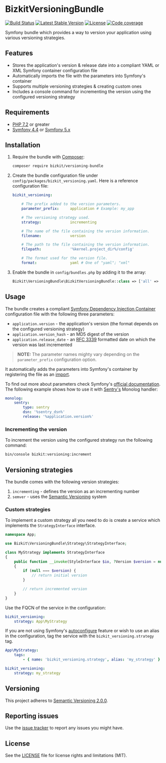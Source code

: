 # BizkitVersioningBundle

[![Build Status](https://travis-ci.org/HypeMC/versioning-bundle.svg?branch=master)](https://travis-ci.org/HypeMC/versioning-bundle)
[![Latest Stable Version](https://poser.pugx.org/bizkit/versioning-bundle/v/stable)](https://packagist.org/packages/bizkit/versioning-bundle)
[![License](https://poser.pugx.org/bizkit/versioning-bundle/license)](https://packagist.org/packages/bizkit/versioning-bundle)
[![Code coverage](https://codecov.io/gh/HypeMC/versioning-bundle/branch/master/graph/badge.svg)](https://codecov.io/gh/HypeMC/versioning-bundle)

Symfony bundle which provides a way to version your application using various versioning strategies.

## Features

* Stores the application's version & release date into a compliant YAML or XML Symfony container configuration file
* Automatically imports the file with the parameters into Symfony's container
* Supports multiple versioning strategies & creating custom ones
* Includes a console command for incrementing the version using the configured versioning strategy

## Requirements

* [PHP 7.2](http://php.net/releases/7_2_0.php) or greater
* [Symfony 4.4](https://symfony.com/roadmap/4.4) or [Symfony 5.x](https://symfony.com/roadmap/5.0)

## Installation

1. Require the bundle with [Composer](https://getcomposer.org/):

    ```sh
    composer require bizkit/versioning-bundle
    ```

1. Create the bundle configuration file under `config/packages/bizkit_versioning.yaml`. Here is a reference configuration file:

    ```yaml
    bizkit_versioning:

        # The prefix added to the version parameters.
        parameter_prefix:     application # Example: my_app

        # The versioning strategy used.
        strategy:             incrementing

        # The name of the file containing the version information.
        filename:             version

        # The path to the file containing the version information.
        filepath:             '%kernel.project_dir%/config'

        # The format used for the version file.
        format:               yaml # One of "yaml"; "xml"
    ```

1. Enable the bundle in `config/bundles.php` by adding it to the array:

    ```php
    Bizkit\VersioningBundle\BizkitVersioningBundle::class => ['all' => true],
    ```

## Usage

The bundle creates a compliant [Symfony Dependency Injection Container](https://symfony.com/doc/4.4/components/dependency_injection.html)
configuration file with the following three parameters:

- `application.version` - the application's version (the format depends on the configured versioning strategy)
- `application.version_hash` - an MD5 digest of the version
- `application.release_date` - an [RFC 3339](https://tools.ietf.org/html/rfc3339) formatted date on which the version was last incremented

> **NOTE:** The parameter names mighty vary depending on the `parameter_prefix` configuration option.

It automatically adds the parameters into Symfony's container by registering the file as an [import](https://symfony.com/doc/4.4/service_container/import.html).

To find out more about parameters check Symfony's [official documentation](https://symfony.com/doc/4.4/configuration.html#configuration-parameters).
The following example shows how to use it with [Sentry's](https://sentry.io/) Monolog handler:

```yaml
monolog:
    sentry:
        type: sentry
        dsn: '%sentry_dsn%'
        release: '%application.version%'
```

### Incrementing the version

To increment the version using the configured strategy run the following command:

```sh
bin/console bizkit:versioning:increment
```

## Versioning strategies

The bundle comes with the following version strategies:

1. `incrementing` - defines the version as an incrementing number
1. `semver` - uses the [Semantic Versioning](https://semver.org/) system

### Custom strategies

To implement a custom strategy all you need to do is create a service which implements the `StrategyInterface` interface.

```php
namespace App;

use Bizkit\VersioningBundle\Strategy\StrategyInterface;

class MyStrategy implements StrategyInterface
{
    public function __invoke(StyleInterface $io, ?Version $version = null): Version
    {
        if (null === $version) {
            // return initial version
        }

        // return incremented version
    }
}
```

Use the FQCN of the service in the configuration:

```yaml
bizkit_versioning:
    strategy: App\MyStrategy
```

If you are not using Symfony's [autoconfigure](https://symfony.com/doc/4.4/service_container.html#the-autoconfigure-option)
feature or wish to use an alias in the configuration, tag the service with the `bizkit_versioning.strategy` tag.

```yaml
App\MyStrategy:
    tags:
        - { name: 'bizkit_versioning.strategy', alias: 'my_strategy' }

bizkit_versioning:
    strategy: my_strategy
```

## Versioning

This project adheres to [Semantic Versioning 2.0.0](http://semver.org/).

## Reporting issues

Use the [issue tracker](https://github.com/HypeMC/versioning-bundle/issues) to report any issues you might have.

## License

See the [LICENSE](LICENSE) file for license rights and limitations (MIT).
